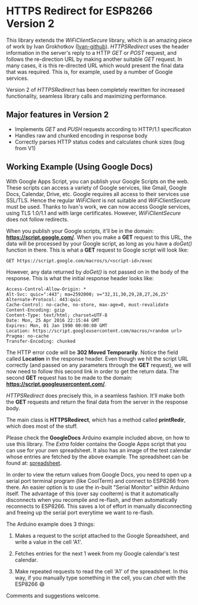 # HTTPS Redirect for ESP8266 Version 2

This library extends the *WiFiClientSecure* library, which is an amazing piece of work by Ivan Grokhotkov ([Ivan-github](https://github.com/esp8266/Arduino/blob/master/libraries/ESP8266WiFi/src/WiFiClientSecure.h)). 
*HTTPSRedirect* uses the header information in the server's reply to a HTTP *GET* or *POST* request, and follows the re-direction URL by making another suitable *GET* request. In many cases, it is this re-directed URL which would present the final data that was required. 
This is, for example, used by a number of Google services.

Version 2 of *HTTPSRedirect* has been completely rewritten for increased functionality, seamless library calls and maximizing performance.

## Major features in Version 2
* Implements *GET* and *PUSH* requests according to HTTP/1.1 specificaton
* Handles raw and chunked encoding in response body
* Correctly parses HTTP status codes and calculates chunk sizes (bug from V1)



## Working Example (Using Google Docs)
With Google Apps Script, you can publish your Google Scripts on the web. These scripts can access a variety of Google services, 
like Gmail, Google Docs, Calendar, Drive, etc. Google requires all access to their services use SSL/TLS. Hence the regular *WiFiClient* is not suitable and *WiFiClientSecure* must be used. Thanks to Ivan's work, we can now access Google services, using TLS 1.0/1.1 and 
with large certificates. However, *WiFiClientSecure* does not follow redirects.

When you publish your Google scripts, it'll be in the domain: **https://script.google.com/**. When you make a **GET** request to this
URL, the data will be processed by your Google script, as long as you have a *doGet()* function in there. This is what a **GET** request to
Google script will look like:

```
GET https://script.google.com/macros/s/<script-id>/exec  
```

However, any data returned by *doGet()* is not passed on in the body of the response. This is what the initial response header
looks like:
```
Access-Control-Allow-Origin: *
Alt-Svc: quic=":443"; ma=2592000; v="32,31,30,29,28,27,26,25"
Alternate-Protocol: 443:quic
Cache-Control: no-cache, no-store, max-age=0, must-revalidate
Content-Encoding: gzip
Content-Type: text/html; charset=UTF-8
Date: Mon, 25 Apr 2016 22:15:44 GMT
Expires: Mon, 01 Jan 1990 00:00:00 GMT
Location: https://script.googleusercontent.com/macros/<random url>
Pragma: no-cache
Transfer-Encoding: chunked
```

The HTTP error code will be **302 Moved Temporarily**.
Notice the field called **Location** in the response header. Even though we hit the script URL correctly (and passed on any parameters
 through the **GET** request), we will now need to follow this second link in order to get the return data. The second **GET** 
 request has to be made to the domain: **https://script.googleusercontent.com/**.
 
 *HTTPSRedirect* does precisely this, in a seamless fashion. It'll make both the **GET** requests and return the final data from the server
  in the response body. 
  
  The main class is **HTTPSRedirect**, which has a method called **printRedir**, which does most of the stuff.
  
  Please check the **GoogleDocs** Arduino example included above, on how to use this library. The *Extra* folder contains the Google Apps script that you can use for your own spreadsheet. It also has an image of the test calendar whose entries are fetched by the above example. The spreadsheet can be found at: [spreadsheet](http://bit.ly/1Ql4qrN).
  
  In order to view the return values from Google Docs, you need to open up a serial port terminal program (like CoolTerm) and connect to ESP8266 from there. An easier option is to use the in-built "Serial Monitor" within Arduino itself. The advantage of this (over say coolterm) is that it automatically disconnects when you recompile and re-flash, and then automatically reconnects to ESP8266. This saves a lot of effort in manually disconnecting and freeing up the serial port everytime we want to re-flash.
  
  The Arduino example does 3 things:
  1. Makes a request to the script attached to the Google Spreadsheet, and write a value in the cell 'A1'.
  
  2. Fetches entries for the next 1 week from my Google calendar's test calendar.
  
  3. Make repeated requests to read the cell 'A1' of the spreadsheet. In this way, if you manually type something in the cell, you can *chat* with the ESP8266 :smile:
  
  Comments and suggestions welcome.
  
